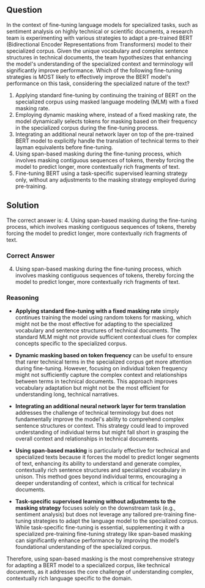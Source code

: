 ## Question

In the context of fine-tuning language models for specialized tasks, such as sentiment analysis on highly technical or scientific documents, a research team is experimenting with various strategies to adapt a pre-trained BERT (Bidirectional Encoder Representations from Transformers) model to their specialized corpus. Given the unique vocabulary and complex sentence structures in technical documents, the team hypothesizes that enhancing the model's understanding of the specialized context and terminology will significantly improve performance. Which of the following fine-tuning strategies is MOST likely to effectively improve the BERT model's performance on this task, considering the specialized nature of the text?

1. Applying standard fine-tuning by continuing the training of BERT on the specialized corpus using masked language modeling (MLM) with a fixed masking rate.
2. Employing dynamic masking where, instead of a fixed masking rate, the model dynamically selects tokens for masking based on their frequency in the specialized corpus during the fine-tuning process.
3. Integrating an additional neural network layer on top of the pre-trained BERT model to explicitly handle the translation of technical terms to their layman equivalents before fine-tuning.
4. Using span-based masking during the fine-tuning process, which involves masking contiguous sequences of tokens, thereby forcing the model to predict longer, more contextually rich fragments of text.
5. Fine-tuning BERT using a task-specific supervised learning strategy only, without any adjustments to the masking strategy employed during pre-training.

## Solution

The correct answer is: 4. Using span-based masking during the fine-tuning process, which involves masking contiguous sequences of tokens, thereby forcing the model to predict longer, more contextually rich fragments of text.

### Correct Answer

4. Using span-based masking during the fine-tuning process, which involves masking contiguous sequences of tokens, thereby forcing the model to predict longer, more contextually rich fragments of text.

### Reasoning

- **Applying standard fine-tuning with a fixed masking rate** simply continues training the model using random tokens for masking, which might not be the most effective for adapting to the specialized vocabulary and sentence structures of technical documents. The standard MLM might not provide sufficient contextual clues for complex concepts specific to the specialized corpus.

- **Dynamic masking based on token frequency** can be useful to ensure that rarer technical terms in the specialized corpus get more attention during fine-tuning. However, focusing on individual token frequency might not sufficiently capture the complex context and relationships between terms in technical documents. This approach improves vocabulary adaptation but might not be the most efficient for understanding long, technical narratives.

- **Integrating an additional neural network layer for term translation** addresses the challenge of technical terminology but does not fundamentally improve the model's ability to comprehend complex sentence structures or context. This strategy could lead to improved understanding of individual terms but might fall short in grasping the overall context and relationships in technical documents.

- **Using span-based masking** is particularly effective for technical and specialized texts because it forces the model to predict longer segments of text, enhancing its ability to understand and generate complex, contextually rich sentence structures and specialized vocabulary in unison. This method goes beyond individual terms, encouraging a deeper understanding of context, which is critical for technical documents.

- **Task-specific supervised learning without adjustments to the masking strategy** focuses solely on the downstream task (e.g., sentiment analysis) but does not leverage any tailored pre-training fine-tuning strategies to adapt the language model to the specialized corpus. While task-specific fine-tuning is essential, supplementing it with a specialized pre-training fine-tuning strategy like span-based masking can significantly enhance performance by improving the model’s foundational understanding of the specialized corpus.

Therefore, using span-based masking is the most comprehensive strategy for adapting a BERT model to a specialized corpus, like technical documents, as it addresses the core challenge of understanding complex, contextually rich language specific to the domain.